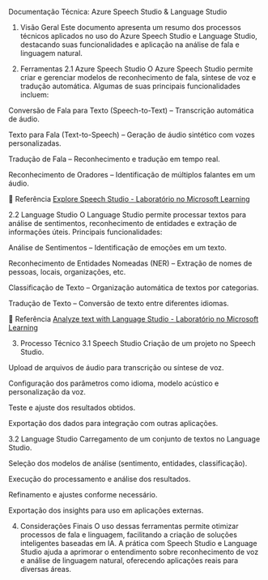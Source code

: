 Documentação Técnica: Azure Speech Studio & Language Studio
1. Visão Geral
Este documento apresenta um resumo dos processos técnicos aplicados no uso do Azure Speech Studio e Language Studio, destacando suas funcionalidades e aplicação na análise de fala e linguagem natural.

2. Ferramentas
2.1 Azure Speech Studio
O Azure Speech Studio permite criar e gerenciar modelos de reconhecimento de fala, síntese de voz e tradução automática. Algumas de suas principais funcionalidades incluem:

Conversão de Fala para Texto (Speech-to-Text) – Transcrição automática de áudio.

Texto para Fala (Text-to-Speech) – Geração de áudio sintético com vozes personalizadas.

Tradução de Fala – Reconhecimento e tradução em tempo real.

Reconhecimento de Oradores – Identificação de múltiplos falantes em um áudio.

📌 Referência
[Explore Speech Studio - Laboratório no Microsoft Learning](https://microsoftlearning.github.io/mslearn-ai-fundamentals/Instructions/Labs/09-speech.html)


2.2 Language Studio
O Language Studio permite processar textos para análise de sentimentos, reconhecimento de entidades e extração de informações úteis. Principais funcionalidades:

Análise de Sentimentos – Identificação de emoções em um texto.

Reconhecimento de Entidades Nomeadas (NER) – Extração de nomes de pessoas, locais, organizações, etc.

Classificação de Texto – Organização automática de textos por categorias.

Tradução de Texto – Conversão de texto entre diferentes idiomas.

📌 Referência
[Analyze text with Language Studio - Laboratório no Microsoft Learning](https://microsoftlearning.github.io/mslearn-ai-fundamentals/Instructions/Labs/06-text-analysis.html)

3. Processo Técnico
3.1 Speech Studio
Criação de um projeto no Speech Studio.

Upload de arquivos de áudio para transcrição ou síntese de voz.

Configuração dos parâmetros como idioma, modelo acústico e personalização da voz.

Teste e ajuste dos resultados obtidos.

Exportação dos dados para integração com outras aplicações.

3.2 Language Studio
Carregamento de um conjunto de textos no Language Studio.

Seleção dos modelos de análise (sentimento, entidades, classificação).

Execução do processamento e análise dos resultados.

Refinamento e ajustes conforme necessário.

Exportação dos insights para uso em aplicações externas.

4. Considerações Finais
O uso dessas ferramentas permite otimizar processos de fala e linguagem, facilitando a criação de soluções inteligentes baseadas em IA. A prática com Speech Studio e Language Studio ajuda a aprimorar o entendimento sobre reconhecimento de voz e análise de linguagem natural, oferecendo aplicações reais para diversas áreas.

